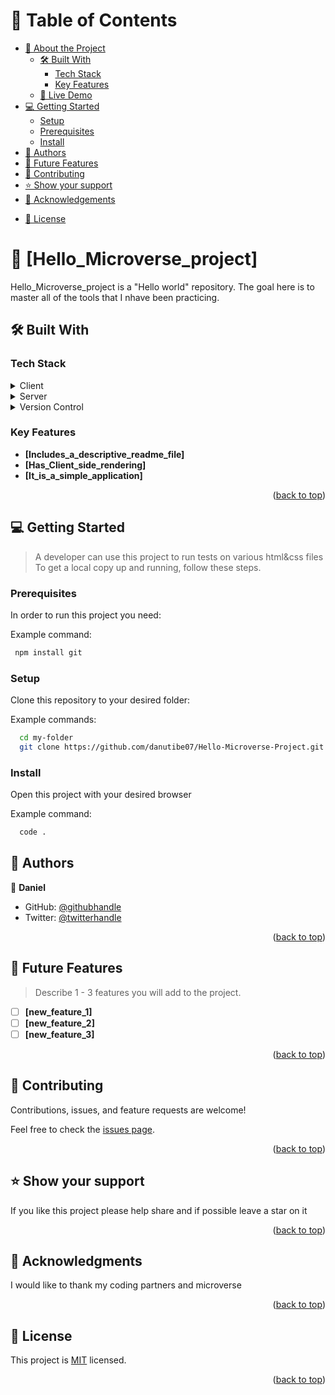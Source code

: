 <a name="readme-top"></a>

<!--
HOW TO USE:
This is an example of how you may give instructions on setting up your project locally.

Modify this file to match your project and remove sections that don't apply.

REQUIRED SECTIONS:
- Table of Contents
- About the Project
  - Built With
  - Live Demo
- Getting Started
- Authors
- Future Features
- Contributing
- Show your support
- Acknowledgements
- License

OPTIONAL SECTIONS:
- FAQ

After you're finished please remove all the comments and instructions!
-->
</div>

<!-- TABLE OF CONTENTS -->

# 📗 Table of Contents

- [📖 About the Project](#about-project)
  - [🛠 Built With](#built-with)
    - [Tech Stack](#tech-stack)
    - [Key Features](#key-features)
  - [🚀 Live Demo](#live-demo)
- [💻 Getting Started](#getting-started)
  - [Setup](#setup)
  - [Prerequisites](#prerequisites)
  - [Install](#install)
  <!-- - [Usage](#usage)
  - [Run tests](#run-tests)
  - [Deployment](#triangular_flag_on_post-deployment) -->
- [👥 Authors](#authors)
- [🔭 Future Features](#future-features)
- [🤝 Contributing](#contributing)
- [⭐️ Show your support](#support)
- [🙏 Acknowledgements](#acknowledgements)
<!-- - [❓ FAQ (OPTIONAL)](#faq) -->
- [📝 License](#license)

<!-- PROJECT DESCRIPTION -->

# 📖 [Hello_Microverse_project] <a name="about-project"></a>

Hello_Microverse_project is a "Hello world" repository. The goal here is to master all of the tools that I nhave been practicing.

## 🛠 Built With <a name="built-with"></a>

### Tech Stack <a name="tech-stack"></a>
<!-- 
> Describe the tech stack and include only the relevant sections that apply to your project. -->

<details>
  <summary>Client</summary>
  <ul>
    <li><a href="https://github.com/microverseinc/curriculum-html-css/blob/main/html5.md/">HTML & CSS</a></li>
  </ul>
</details>

<details>
  <summary>Server</summary>
  <ul>
    <li><a href="https://github.com/microverseinc/curriculum-transversal-skills/blob/main/clean-code/linters.md">Linter.yml</a></li>
  </ul>
</details>
<details>
  <summary>Version Control </summary>
  <ul>
    <li><a href="https://github.com/microverseinc/curriculum-transversal-skills/blob/main/git-github/git_github_basics.md">Git & Github</a></li>
  </ul>
</details> 
<!-- Features -->

### Key Features <a name="key-features"></a>

<!-- > Describe between 1-3 key features of the application. -->

- **[Includes_a_descriptive_readme_file]**
- **[Has_Client_side_rendering]**
- **[It_is_a_simple_application]**

<p align="right">(<a href="#readme-top">back to top</a>)</p>

<!-- LIVE DEMO -->

<!-- ## 🚀 Live Demo <a name="live-demo"></a>

> Add a link to your deployed project.

- [Live Demo Link](https://yourdeployedapplicationlink.com)

<p align="right">(<a href="#readme-top">back to top</a>)</p> -->

<!-- GETTING STARTED -->

## 💻 Getting Started <a name="getting-started"></a>

> A developer can use this project to run tests on various html&css files
To get a local copy up and running, follow these steps.

### Prerequisites

In order to run this project you need:


Example command:

```sh
 npm install git
```


### Setup

Clone this repository to your desired folder:


Example commands:

```sh
  cd my-folder
  git clone https://github.com/danutibe07/Hello-Microverse-Project.git
```

### Install

Open this project with your desired browser


Example command:

```sh
  code .
```
<!-- 
### Usage -->

<!-- To run the project, execute the following command: -->

<!--
Example command:

```sh
  rails server
```
--->

<!-- ### Run tests -->

<!-- To run tests, run the following command: -->

<!--
Example command:

```sh
  bin/rails test test/models/article_test.rb
```
--->
<!-- 
### Deployment -->
<!-- 
You can deploy this project using: -->

<!--
Example:

```sh

```
 -->

<!-- <p align="right">(<a href="#readme-top">back to top</a>)</p> -->

<!-- AUTHORS -->

## 👥 Authors <a name="authors"></a>
<!-- 
> Mention all of the collaborators of this project. -->

<!-- 👤 **Microverse**

- GitHub: [@githubhandle](https://github.com/microverseinc)
- Twitter: [@twitterhandle](https://twitter.com/microverseinc?t=tjshAClwL2DU0mtpl_rAkA&s=09) -->
<!-- - LinkedIn: [LinkedIn](https://linkedin.com/in/linkedinhandle) -->

👤 **Daniel**

- GitHub: [@githubhandle](https://github.com/danutibe07)
- Twitter: [@twitterhandle](https://twitter.com/Danielutibe07?t=2kvKPTZQ7IGCw2FugE9xCQ&s=09)
<!-- - LinkedIn: [LinkedIn](https://linkedin.com/in/linkedinhandle) -->

<p align="right">(<a href="#readme-top">back to top</a>)</p>

<!-- FUTURE FEATURES -->

## 🔭 Future Features <a name="future-features"></a>

> Describe 1 - 3 features you will add to the project.

- [ ] **[new_feature_1]**
- [ ] **[new_feature_2]**
- [ ] **[new_feature_3]**

<p align="right">(<a href="#readme-top">back to top</a>)</p>

<!-- CONTRIBUTING -->

## 🤝 Contributing <a name="contributing"></a>

Contributions, issues, and feature requests are welcome!

Feel free to check the [issues page](../../issues/).

<p align="right">(<a href="#readme-top">back to top</a>)</p>

<!-- SUPPORT -->

## ⭐️ Show your support <a name="support"></a>

<!-- > Write a message to encourage readers to support your project -->

If you like this project please help share and if possible leave a star on it

<p align="right">(<a href="#readme-top">back to top</a>)</p>

<!-- ACKNOWLEDGEMENTS -->

## 🙏 Acknowledgments <a name="acknowledgements"></a>

<!-- > Give credit to everyone who inspired your codebase. -->

I would like to thank my coding partners and microverse

<p align="right">(<a href="#readme-top">back to top</a>)</p>

<!-- FAQ (optional) -->
<!-- 
## ❓ FAQ (OPTIONAL) <a name="faq"></a>
<!-- 
> Add at least 2 questions new developers would ask when they decide to use your project. -->
<!-- 
- **[Question_1]**

  - [Answer_1]

- **[Question_2]**

  - [Answer_2] -->
<!-- 
<p align="right">(<a href="#readme-top">back to top</a>)</p> --> 

<!-- LICENSE -->

## 📝 License <a name="license"></a>

This project is [MIT](./LICENSE) licensed.
<!-- 
_NOTE: we recommend using the [MIT license](https://choosealicense.com/licenses/mit/) - you can set it up quickly by [using templates available on GitHub](https://docs.github.com/en/communities/setting-up-your-project-for-healthy-contributions/adding-a-license-to-a-repository). You can also use [any other license](https://choosealicense.com/licenses/) if you wish._ -->

<p align="right">(<a href="#readme-top">back to top</a>)</p>